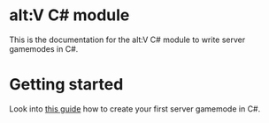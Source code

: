 # alt:V C# module
This is the documentation for the alt:V C# module to write server gamemodes in C#.

# Getting started
Look into [this guide](articles/index.md) how to create your first server gamemode in C#.
